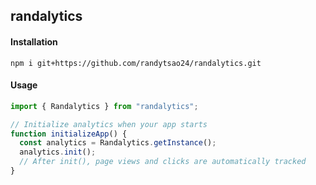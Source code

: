 ## randalytics

#### Installation

`npm i git+https://github.com/randytsao24/randalytics.git`

#### Usage

```ts
import { Randalytics } from "randalytics";

// Initialize analytics when your app starts
function initializeApp() {
  const analytics = Randalytics.getInstance();
  analytics.init();
  // After init(), page views and clicks are automatically tracked
}
```
